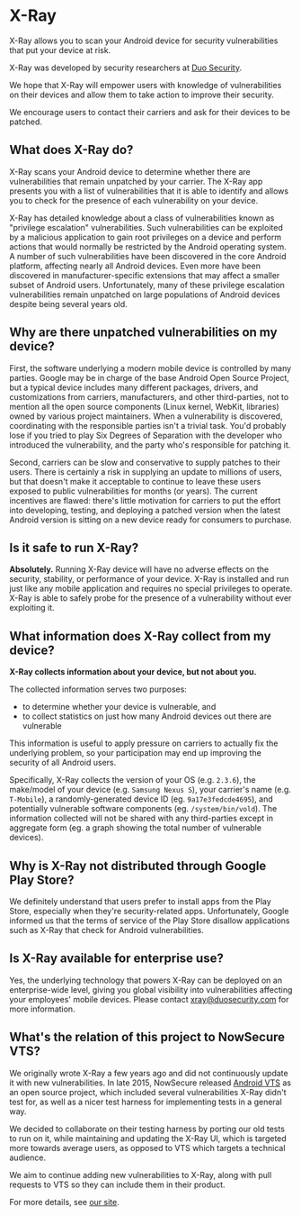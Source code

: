 # X-Ray
X-Ray allows you to scan your Android device for security vulnerabilities that put your device at risk.

X-Ray was developed by security researchers at [Duo Security](http://www.duosecurity.com?cid=70170000000sNXI).

We hope that X-Ray will empower users with knowledge of vulnerabilities on their devices and allow them to take action to improve their security.

We encourage users to contact their carriers and ask for their devices to be patched.

## What does X-Ray do?

X-Ray scans your Android device to determine whether there are vulnerabilities that remain unpatched by your carrier. The X-Ray app presents you with a list of vulnerabilities that it is able to identify and allows you to check for the presence of each vulnerability on your device.

X-Ray has detailed knowledge about a class of vulnerabilities known as "privilege escalation" vulnerabilities. Such vulnerabilities can be exploited by a malicious application to gain root privileges on a device and perform actions that would normally be restricted by the Android operating system. A number of such vulnerabilities have been discovered in the core Android platform, affecting nearly all Android devices. Even more have been discovered in manufacturer-specific extensions that may affect a     smaller subset of Android users. Unfortunately, many of these privilege escalation vulnerabilities remain unpatched on large populations of Android devices despite being several years old.

## Why are there unpatched vulnerabilities on my device?

First, the software underlying a modern mobile device is controlled by many parties. Google may be in charge of the base Android Open Source Project, but a typical device includes many different packages, drivers, and customizations from carriers, manufacturers, and other third-parties, not to mention all the open source components (Linux kernel, WebKit, libraries) owned by various project maintainers. When a vulnerability is discovered, coordinating with the responsible parties isn't a trivial task. You'd probably lose if you tried to play Six Degrees of Separation with the developer who introduced the vulnerability, and the party who's responsible for patching it.

Second, carriers can be slow and conservative to supply patches to their users. There is certainly a risk in supplying an update to millions of users, but that doesn't make it acceptable to continue to leave these users exposed to public vulnerabilities for months (or years). The current incentives are flawed: there's little motivation for carriers to put the effort into developing, testing, and deploying a patched version when the latest Android version is sitting on a new device ready for consumers to purchase.

## Is it safe to run X-Ray?

**Absolutely.** Running X-Ray device will have no adverse effects on the security, stability, or performance of your device. X-Ray is installed and run just like any mobile application and requires no special privileges to operate. X-Ray is able to safely probe for the presence of a vulnerability without ever exploiting it.

## What information does X-Ray collect from my device?

**X-Ray collects information about your device, but not about you.**

The collected information serves two purposes:

* to determine whether your device is vulnerable, and
* to collect statistics on just how many Android devices out there are vulnerable

This information is useful to apply pressure on carriers to actually fix the underlying problem, so your participation may end up improving the security of all Android users.

Specifically, X-Ray collects the version of your OS (e.g. `2.3.6`), the make/model of your device (e.g. `Samsung Nexus S`), your carrier's name (e.g. `T-Mobile`), a randomly-generated device ID (eg. `9a17e3fedcde4695`), and potentially vulnerable software components (eg. `/system/bin/vold`). The information collected will not be shared with any third-parties except in aggregate form (eg. a graph showing the total number of vulnerable devices).

## Why is X-Ray not distributed through Google Play Store?

We definitely understand that users prefer to install apps from the Play Store, especially when they're security-related apps. Unfortunately, Google informed us that the terms of service of the Play Store disallow applications such as X-Ray that check for Android vulnerabilities.

## Is X-Ray available for enterprise use?

Yes, the underlying technology that powers X-Ray can be deployed on an enterprise-wide level, giving you global visibility into vulnerabilities affecting your employees' mobile devices. Please contact [xray@duosecurity.com](mailto:xray@duosecurity.com) for more information.

## What's the relation of this project to NowSecure VTS?

We originally wrote X-Ray a few years ago and did not continuously update it with new vulnerabilities.
In late 2015, NowSecure released [Android VTS](https://github.com/nowsecure/android-vts) as an open source project,
which included several vulnerabilities X-Ray didn't test for, as well as a nicer test harness for implementing tests
in a general way.

We decided to collaborate on their testing harness by porting our old tests to run on it, while maintaining and updating
the X-Ray UI, which is targeted more towards average users, as opposed to VTS which targets a technical audience.

We aim to continue adding new vulnerabilities to X-Ray, along with pull requests to VTS so they can include them in their product.

For more details, see [our site](https://labs.duosecurity.com/xray).
